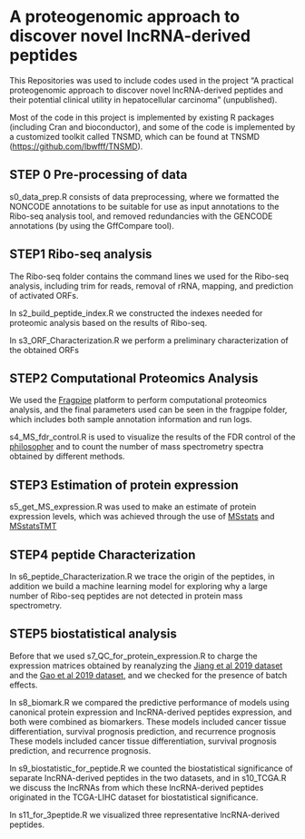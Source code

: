 # A proteogenomic approach to discover novel lncRNA-derived peptides

This Repositories was used to include codes used in the project “A practical proteogenomic approach to discover novel lncRNA-derived peptides and their potential clinical utility in hepatocellular carcinoma” (unpublished).

Most of the code in this project is implemented by existing R packages (including Cran and bioconductor), and some of the code is implemented by a customized toolkit called TNSMD, which can be found at TNSMD (https://github.com/lbwfff/TNSMD).

## STEP 0 Pre-processing of data 
s0_data_prep.R consists of data preprocessing, where we formatted the NONCODE annotations to be suitable for use as input annotations to the Ribo-seq analysis tool, and removed redundancies with the GENCODE annotations (by using the GffCompare tool).

## STEP1 Ribo-seq analysis
The Ribo-seq folder contains the command lines we used for the Ribo-seq analysis, including trim for reads, removal of rRNA, mapping, and prediction of activated ORFs.

In s2_build_peptide_index.R we constructed the indexes needed for proteomic analysis based on the results of Ribo-seq.

In s3_ORF_Characterization.R we perform a preliminary characterization of the obtained ORFs

## STEP2 Computational Proteomics Analysis
We used the [Fragpipe](https://github.com/Nesvilab/FragPipe) platform to perform computational proteomics analysis, and the final parameters used can be seen in the fragpipe folder, which includes both sample annotation information and run logs.

s4_MS_fdr_control.R is used to visualize the results of the FDR control of the [philosopher](https://github.com/Nesvilab/philosopher) and to count the number of mass spectrometry spectra obtained by different methods.

## STEP3 Estimation of protein expression
s5_get_MS_expression.R was used to make an estimate of protein expression levels, which was achieved through the use of [MSstats](https://bioconductor.org/packages/release/bioc/html/MSstats.html) and [MSstatsTMT](https://www.bioconductor.org/packages/release/bioc/html/MSstatsTMT.html)

## STEP4 peptide Characterization
In s6_peptide_Characterization.R we trace the origin of the peptides, in addition we build a machine learning model for exploring why a large number of Ribo-seq peptides are not detected in protein mass spectrometry.

## STEP5 biostatistical analysis
Before that we used s7_QC_for_protein_expression.R to charge the expression matrices obtained by reanalyzing the [Jiang et al 2019 dataset](https://www.nature.com/articles/s41586-019-0987-8) and the [Gao et al 2019 dataset](https://www.sciencedirect.com/science/article/pii/S0092867419310037?via%3Dihub), and we checked for the presence of batch effects.

In s8_biomark.R we compared the predictive performance of models using canonical protein expression and lncRNA-derived peptides expression, and both were combined as biomarkers. These models included cancer tissue differentiation, survival prognosis prediction, and recurrence prognosis These models included cancer tissue differentiation, survival prognosis prediction, and recurrence prognosis.

In s9_biostatistic_for_peptide.R we counted the biostatistical significance of separate lncRNA-derived peptides in the two datasets, and in s10_TCGA.R we discuss the lncRNAs from which these lncRNA-derived peptides originated in the TCGA-LIHC dataset for biostatistical significance.

In s11_for_3peptide.R we visualized three representative lncRNA-derived peptides.



